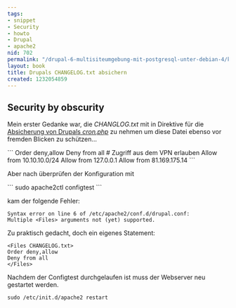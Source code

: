 ```yaml
---
tags:
- snippet
- Security
- howto
- Drupal
- apache2
nid: 702
permalink: "/drupal-6-multisiteumgebung-mit-postgresql-unter-debian-4/konfiguration-von-apache/drupals-changelog-txt-absichern.html"
layout: book
title: Drupals CHANGELOG.txt absichern
created: 1232054859
---
```

<h2>Security by obscurity</h2>
<p>Mein erster Gedanke war, die <i>CHANGLOG.txt</i> mit in Direktive für die <a href="/node/689">Absicherung von Drupals <i>cron.php</i></a> zu nehmen um diese Datei ebenso vor fremden Blicken zu schützen...</p>
<!--break-->
```
<Files cron.php,CHANGELOG.txt>
Order deny,allow
Deny from all
# Zugriff aus dem VPN erlauben
Allow from 10.10.10.0/24
Allow from 127.0.0.1
Allow from 81.169.175.14
</Files>
```

<p>Aber nach überprüfen der Konfiguration mit</p>
```
sudo apache2ctl configtest
```

<p>kam der folgende Fehler:</p>

```
Syntax error on line 6 of /etc/apache2/conf.d/drupal.conf:
Multiple <Files> arguments not (yet) supported.
```

<p>Zu praktisch gedacht, doch ein eigenes Statement:</p>

```
<Files CHANGELOG.txt>
Order deny,allow
Deny from all
</Files>
```

<p>Nachdem der Configtest durchgelaufen ist muss der Webserver neu gestartet werden. </p>

```
sudo /etc/init.d/apache2 restart
```

